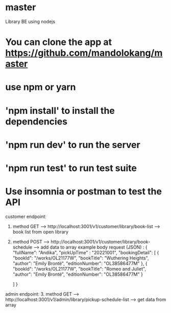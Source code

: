 # master
Library BE using nodejs
# You can clone the app at https://github.com/mandolokang/master
# use npm or yarn
# 'npm install' to install the dependencies
# 'npm run dev' to run the server
# 'npm run test' to run test suite
# Use insomnia or postman to test the API 
 customer endpoint:
1. method GET --> http://localhost:3001/v1/customer/library/book-list  --> book list from open library
2.  method POST --> http://localhost:3001/v1/customer/library/book-schedule --> add data to array
  example body request (JSON) :
  {
	"fullName": "Andika",
	"pickUpTime" : "20221001",
	"bookingDetail": [
		{
			"bookId": "/works/OL21177W",
      "bookTitle": "Wuthering Heights",
      "author": "Emily Brontë",
      "editionNumber": "OL38586477M"
		},
		{
			"bookId": "/works/OL21177W",
      "bookTitle": "Romeo and Juliet",
      "author": "Emily Brontë",
      "editionNumber": "OL38586477M"
		}
		
	]
}

admin endpoint:
3. method GET --> http://localhost:3001/v1/admin/library/pickup-schedule-list --> get data from array
 
